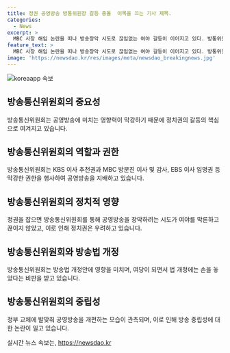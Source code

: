 ```yaml
---
title: 정권 공영방송 방통위원장 갈등 충돌  이목을 끄는 기사 제목.
categories:
  - News
excerpt: >
  MBC 사장 해임 논란을 떠나 방송장악 시도로 끊임없는 여야 갈등이 이어지고 있다. 방통위원장 자리가 공영방송을 둘러싼 핵심으로 여겨지며, 정권 교체에 따라 공영 방송 개편이 이뤄졌다. 또한, 방통위는 공영방송에 막강한 권한을 갖고 있어 정치적 갈등의 중심이 되고 있다. 이에 따라 민주당이 방송법 개정안을 추진하며 여야의 의도와 갈등이 고조되고 있는 상황이다.
feature_text: >
  MBC 사장 해임 논란을 떠나 방송장악 시도로 끊임없는 여야 갈등이 이어지고 있다. 방통위원장 자리가 공영방송을 둘러싼 핵심으로 여겨지며, 정권 교체에 따라 공영 방송 개편이 이뤄졌다. 또한, 방통위는 공영방송에 막강한 권한을 갖고 있어 정치적 갈등의 중심이 되고 있다. 이에 따라 민주당이 방송법 개정안을 추진하며 여야의 의도와 갈등이 고조되고 있는 상황이다.
image: 'https://newsdao.kr/res/images/meta/newsdao_breakingnews.jpg'
---
```


<p><img src="https://newsdao.kr/res/images/meta/newsdao_breakingnews.jpg" alt="koreaapp 속보" /></p>

<h2 data-ke-size="size26">방송통신위원회의 중요성</h2>

<p data-ke-size="size16">방송통신위원회는 공영방송에 미치는 영향력이 막강하기 때문에 정치권의 갈등의 핵심으로 여겨지고 있습니다.</p>

<h2 data-ke-size="size26">방송통신위원회의 역할과 권한</h2>

<p data-ke-size="size16">방송통신위원회는 KBS 이사 추천권과 MBC 방문진 이사 및 감사, EBS 이사 임명권 등 막강한 권한을 행사하여 공영방송을 지배하고 있습니다.</p>

<h2 data-ke-size="size26">방송통신위원회의 정치적 영향</h2>

<p data-ke-size="size16">정권을 잡으면 방송통신위원회를 통해 공영방송을 장악하려는 시도가 여야를 막론하고 끊이지 않았고, 이로 인해 정치권은 우려하고 있습니다.</p>

<h2 data-ke-size="size26">방송통신위원회와 방송법 개정</h2>

<p data-ke-size="size16">방송통신위원회는 방송법 개정안에 영향을 미치며, 여당이 되면서 법 개정에는 손을 놓았다는 비판을 받고 있습니다.</p>

<h2 data-ke-size="size26">방송통신위원회의 중립성</h2>

<p data-ke-size="size16">정부 교체에 발맞춰 공영방송을 개편하는 모습이 관측되며, 이로 인해 방송 중립성에 대한 논란이 일고 있습니다.</p>
실시간 뉴스 속보는, <a href="https://newsdao.kr" rel="dofollow">https://newsdao.kr</a>


